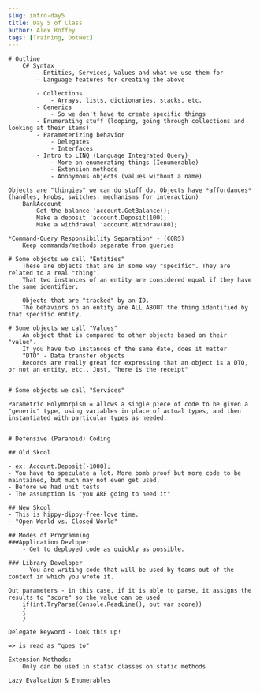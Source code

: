 ```yaml
---
slug: intro-day5
title: Day 5 of Class 
author: Alex Roffey
tags: [Training, DotNet]
---	
```

	
	# Outline
		C# Syntax
			- Entities, Services, Values and what we use them for
			- Language features for creating the above
		
			- Collections
				- Arrays, lists, dictionaries, stacks, etc.
			- Generics
				- So we don't have to create specific things
			- Enumerating stuff (looping, going through collections and looking at their items)
			- Parameterizing behavior
				- Delegates
				- Interfaces
			- Intro to LINQ (Language Integrated Query)
				- More on enumerating things (Ienumerable)
				- Extension methods
				- Anonymous objects (values without a name)
				
	Objects are "thingies" we can do stuff do. Objects have *affordances* (handles, knobs, switches: mechanisms for interaction)
		BankAccount
			Get the balance 'account.GetBalance();
			Make a deposit 'account.Deposit(100);
			Make a withdrawal 'account.Withdraw(80);
	
	*Command-Query Responsibility Separation* - (CQRS) 
		Keep commands/methods separate from queries
	
	# Some objects we call "Entities"
		These are objects that are in some way "specific". They are related to a real "thing".
		That two instances of an entity are considered equal if they have the same identifier.
		
		Objects that are "tracked" by an ID.
		The behaviors on an entity are ALL ABOUT the thing identified by that specific entity.
	
	# Some objects we call "Values"
		An object that is compared to other objects based on their "value".
		If you have two instances of the same date, does it matter 
		"DTO" - Data transfer objects
		Records are really great for expressing that an object is a DTO, or not an entity, etc.. Just, "here is the receipt"
		
	
	# Some objects we call "Services"

	Parametric Polymorpism = allows a single piece of code to be given a "generic" type, using variables in place of actual types, and then instantiated with particular types as needed.
	
	
	# Defensive (Paranoid) Coding
	
	## Old Skool 
	
	- ex: Account.Deposit(-1000);
	- You have to speculate a lot. More bomb proof but more code to be maintained, but much may not even get used.
	- Before we had unit tests
	- The assumption is "you ARE going to need it"
	
	## New Skool
	- This is hippy-dippy-free-love time.
	- "Open World vs. Closed World"

	## Modes of Programming
	###Application Devloper
		- Get to deployed code as quickly as possible.
		
	### Library Developer
		- You are writing code that will be used by teams out of the context in which you wrote it.
	
	Out parameters - in this case, if it is able to parse, it assigns the results to "score" so the value can be used
	    if(int.TryParse(Console.ReadLine(), out var score))
	    {
	    }
	
	Delegate keyword - look this up!
	
	=> is read as "goes to"
	
	Extension Methods:
		Only can be used in static classes on static methods
	
	Lazy Evaluation & Enumerables
